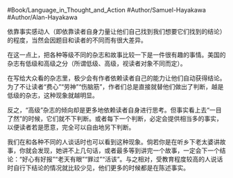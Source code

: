 #Book/Language_in_Thought_and_Action 
#Author/Samuel-Hayakawa 
#Author/Alan-Hayakawa 

依靠事实感动人（即依靠读者自身力量让他们自己找到我们想要它们找到的结论）的程度，当然会因题目和读者的不同而有很大差异。

在这一点上，把各种等级不同的杂志和故事比较一下是一件很有趣的事情。美国的杂志有低级和高级之分（所谓低级、高级，视读者对象不同而定）。

在写给大众看的杂志里，极少会有作者依赖读者自己的能力让他们自动获得结论。为了不让读者“费心”“劳神”“伤脑筋”，作者们总是直接就替他们做出了判断，越是低级的杂志，这种现象就越明显。

反之，“高级”杂志的倾向却是更多地依赖读者自身进行思考。但事实看上去“一目了然”的时候，它们就不下判断。或者每下一个判断，必定会提供相当多的事实，以便读者若是愿意，完全可以自由地另下判断。

我们在和各种不同的人谈话时也可以看到这种现象。倘若你是在听乡下老太婆讲故事，你就会发现，她讲不上几句话，或者最多等到讲完一个故事，一定会下一个结论：“好心有好报”“老天有眼”“罪过”“活该”。与之相对，受教育程度较高的人说话时自行下结论的情况就比较少见，他们更多的时候都是在陈述事实。
